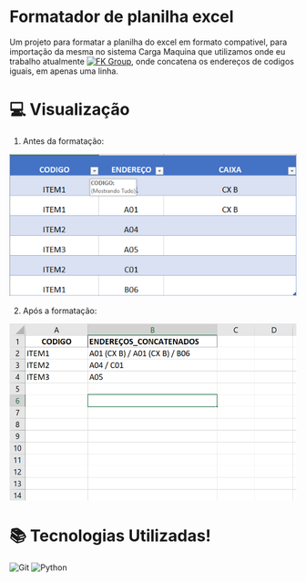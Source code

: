 # Formatador de planilha excel

Um projeto para formatar a planilha do excel em formato compativel, para importação da mesma no sistema Carga Maquina que utilizamos onde eu trabalho atualmente [![FK Group](https://img.shields.io/badge/FK%20Group-2db6be?style=flat&logo=https://media.licdn.com/dms/image/D4D0BAQEr0Mq4p8pUTg/company-logo_200_200/0/1707494036865/fkgroupbrasil_logo?e=1723680000&v=beta&t=uGjGNUCcSvaD2FWxzwQucDevqqRcKZor4scHW_ojZy4&link=https://www.linkedin.com/company/fkgroupbrasil)](https://www.linkedin.com/company/fkgroupbrasil), onde concatena os endereços de codigos iguais, em apenas uma linha.

# 💻 Visualização

1. Antes da formatação:

<img src="./assets/bformat.png">

2. Após a formatação:

<img src="./assets/afterformat.png">

# 📚 Tecnologias Utilizadas!

![Git](https://img.shields.io/badge/GIT-E44C30?style=for-the-badge&logo=git&logoColor=white)
![Python](https://img.shields.io/badge/python-3670A0?style=for-the-badge&logo=python&logoColor=ffdd54)